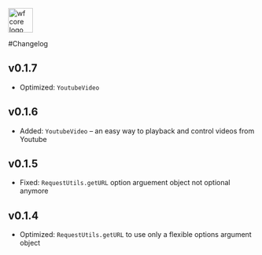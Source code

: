 <img src="https://webfruits.io/assets/wf-small-toolbox-logo.svg" alt="wf core logo" height="50px">

#Changelog

## v0.1.7
* Optimized: `YoutubeVideo`

## v0.1.6
* Added: `YoutubeVideo` – an easy way to playback and control videos from Youtube

## v0.1.5
* Fixed: `RequestUtils.getURL` option arguement object not optional anymore 

## v0.1.4
* Optimized: `RequestUtils.getURL` to use only a flexible options argument object 
